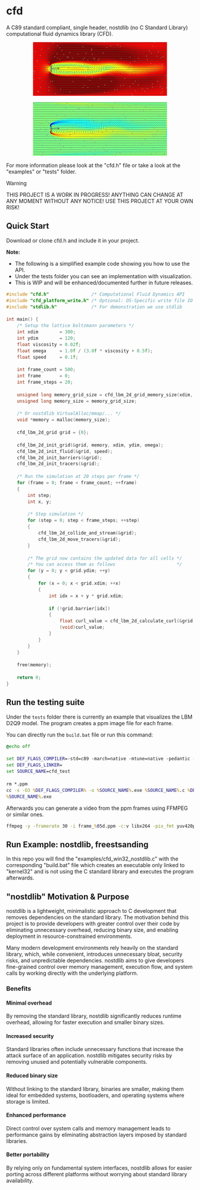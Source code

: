 # cfd
A C89 standard compliant, single header, nostdlib (no C Standard Library) computational fluid dynamics library (CFD).

<p align="center">
<a href="https://github.com/nickscha/cfd"><img src="assets/cfd.gif"></a>
</p>
<p align="center">
<a href="https://github.com/nickscha/cfd"><img src="assets/cfd_curl.gif"></a>
</p>

For more information please look at the "cfd.h" file or take a look at the "examples" or "tests" folder.

> [!WARNING]
> THIS PROJECT IS A WORK IN PROGRESS! ANYTHING CAN CHANGE AT ANY MOMENT WITHOUT ANY NOTICE! USE THIS PROJECT AT YOUR OWN RISK!

## Quick Start

Download or clone cfd.h and include it in your project.

**Note:** 
- The following is a simplified example code showing you how to use the API. 
- Under the tests folder you can see an implementation with visualization.
- This is WIP and will be enhanced/documented further in future releases.

```C
#include "cfd.h"                /* Computational Fluid Dynamics API        */
#include "cfd_platform_write.h" /* Optional: OS-Specific write file IO API */
#include "stdlib.h"             /* For demonstration we use stdlib         */

int main() {
    /* Setup the lattice boltzmann parameters */
    int xdim        = 300;
    int ydim        = 120;
    float viscosity = 0.02f;
    float omega     = 1.0f / (3.0f * viscosity + 0.5f);
    float speed     = 0.1f;

    int frame_count = 500;
    int frame       = 0;
    int frame_steps = 20;

    unsigned long memory_grid_size = cfd_lbm_2d_grid_memory_size(xdim, ydim);
    unsigned long memory_size = memory_grid_size;

    /* Or nostdlib VirtualAlloc/mmap/... */
    void *memory = malloc(memory_size);

    cfd_lbm_2d_grid grid = {0};

    cfd_lbm_2d_init_grid(&grid, memory, xdim, ydim, omega);
    cfd_lbm_2d_init_fluid(&grid, speed);
    cfd_lbm_2d_init_barriers(&grid);
    cfd_lbm_2d_init_tracers(&grid);

    /* Run the simulation at 20 steps per frame */
    for (frame = 0; frame < frame_count; ++frame)
    {
        int step;
        int x, y;

        /* Step simulation */
        for (step = 0; step < frame_steps; ++step)
        {
            cfd_lbm_2d_collide_and_stream(&grid);
            cfd_lbm_2d_move_tracers(&grid);
        }

        /* The grid now contains the updated data for all cells */
        /* You can access them as follows                       */
        for (y = 0; y < grid.ydim; ++y)
        {
            for (x = 0; x < grid.xdim; ++x)
            {
                int idx = x + y * grid.xdim;

                if (!grid.barrier[idx])
                {
                    float curl_value = cfd_lbm_2d_calculate_curl(&grid, x, y);
                    (void)curl_value;
                }
            }
        }
    }

    free(memory);

    return 0;
}
```

## Run the testing suite

Under the `tests` folder there is currently an example that visualizes the LBM D2Q9 model.
The program creates a ppm image file for each frame.

You can directly run the `build.bat` file or run this command:

```bat
@echo off

set DEF_FLAGS_COMPILER=-std=c89 -march=native -mtune=native -pedantic -ffast-math -funroll-loops -finline-functions -flto -Wall -Wextra -Werror -Wvla -Wconversion -Wdouble-promotion -Wsign-conversion -Wuninitialized -Winit-self -Wunused -Wunused-macros -Wunused-local-typedefs
set DEF_FLAGS_LINKER=
set SOURCE_NAME=cfd_test

rm *.ppm
cc -s -O3 %DEF_FLAGS_COMPILER% -o %SOURCE_NAME%.exe %SOURCE_NAME%.c %DEF_FLAGS_LINKER%
%SOURCE_NAME%.exe
```

Afterwards you can generate a video from the ppm frames using FFMPEG or similar ones.

```bat
ffmpeg -y -framerate 30 -i frame_%05d.ppm -c:v libx264 -pix_fmt yuv420p cfd.mp4
```

## Run Example: nostdlib, freestsanding

In this repo you will find the "examples/cfd_win32_nostdlib.c" with the corresponding "build.bat" file which
creates an executable only linked to "kernel32" and is not using the C standard library and executes the program afterwards.

## "nostdlib" Motivation & Purpose

nostdlib is a lightweight, minimalistic approach to C development that removes dependencies on the standard library. The motivation behind this project is to provide developers with greater control over their code by eliminating unnecessary overhead, reducing binary size, and enabling deployment in resource-constrained environments.

Many modern development environments rely heavily on the standard library, which, while convenient, introduces unnecessary bloat, security risks, and unpredictable dependencies. nostdlib aims to give developers fine-grained control over memory management, execution flow, and system calls by working directly with the underlying platform.

### Benefits

#### Minimal overhead
By removing the standard library, nostdlib significantly reduces runtime overhead, allowing for faster execution and smaller binary sizes.

#### Increased security
Standard libraries often include unnecessary functions that increase the attack surface of an application. nostdlib mitigates security risks by removing unused and potentially vulnerable components.

#### Reduced binary size
Without linking to the standard library, binaries are smaller, making them ideal for embedded systems, bootloaders, and operating systems where storage is limited.

#### Enhanced performance
Direct control over system calls and memory management leads to performance gains by eliminating abstraction layers imposed by standard libraries.

#### Better portability
By relying only on fundamental system interfaces, nostdlib allows for easier porting across different platforms without worrying about standard library availability.
